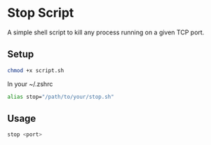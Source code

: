# Stop Script

A simple shell script to kill any process running on a given TCP port.

## Setup

```bash
chmod +x script.sh
```

In your ~/.zshrc
```bash
alias stop="/path/to/your/stop.sh"
```


## Usage

```bash
stop <port>
```

